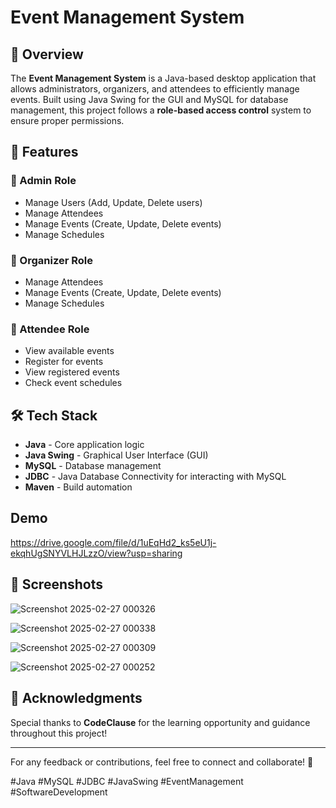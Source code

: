 # Event Management System

## 📌 Overview
The **Event Management System** is a Java-based desktop application that allows administrators, organizers, and attendees to efficiently manage events. Built using Java Swing for the GUI and MySQL for database management, this project follows a **role-based access control** system to ensure proper permissions.

## 🎯 Features

### 🔹 Admin Role
- Manage Users (Add, Update, Delete users)
- Manage Attendees
- Manage Events (Create, Update, Delete events)
- Manage Schedules

### 🔹 Organizer Role
- Manage Attendees
- Manage Events (Create, Update, Delete events)
- Manage Schedules

### 🔹 Attendee Role
- View available events
- Register for events
- View registered events
- Check event schedules

## 🛠️ Tech Stack
- **Java** - Core application logic
- **Java Swing** - Graphical User Interface (GUI)
- **MySQL** - Database management
- **JDBC** - Java Database Connectivity for interacting with MySQL
- **Maven** - Build automation

## Demo
https://drive.google.com/file/d/1uEqHd2_ks5eU1j-ekqhUgSNYVLHJLzzO/view?usp=sharing
## 📸 Screenshots
![Screenshot 2025-02-27 000326](https://github.com/user-attachments/assets/fe923a22-092c-4211-81a0-9dc57ea5b60a)

![Screenshot 2025-02-27 000338](https://github.com/user-attachments/assets/bbb6aa13-6534-458b-91e5-0f81c6fe57c8)

![Screenshot 2025-02-27 000309](https://github.com/user-attachments/assets/77b565dd-8e9f-4ca0-8708-6c94e22da5ee)

![Screenshot 2025-02-27 000252](https://github.com/user-attachments/assets/f9911579-1ff0-4f77-8ed4-dc211e543a7b)


## 🤝 Acknowledgments
Special thanks to **CodeClause** for the learning opportunity and guidance throughout this project!

---
For any feedback or contributions, feel free to connect and collaborate! 🚀

#Java #MySQL #JDBC #JavaSwing #EventManagement #SoftwareDevelopment

